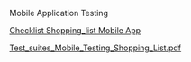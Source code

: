 Mobile Application Testing

[Checklist Shopping_list Mobile App](https://docs.google.com/spreadsheets/d/1AeGK9CEiA3x5Qj73MpNhIbnK1UFQWZkqlpz2LRoG-Y8/edit?usp=sharing)

[Test_suites_Mobile_Testing_Shopping_List.pdf](https://github.com/user-attachments/files/23144906/Test_suites_Mobile_Testing_Shopping_List.pdf)
